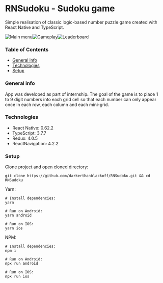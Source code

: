 # RNSudoku - Sudoku game

Simple realisation of classic logic-based number puzzle game created with React Native and TypeScript.

![Main menu](./docs/images/main_menu.jpg)![Gameplay](./docs/images/gameplay_easy.jpg)![Leaderboard](./docs/images/leaderboard.jpg)

### Table of Contents

* [General info](#general-info)
* [Technologies](#technologies)
* [Setup](#setup)

### General info

App was developed as part of internship. The goal of the game is to place 1 to 9 digit numbers into each grid cell so that each number can only appear once in each row, each column and each mini-grid.

### Technologies

* React Native: 0.62.2
* TypeScript: 3.7.7
* Redux: 4.0.5
* ReactNavigation: 4.2.2

### Setup

Clone project and open cloned directory:

```
git clone https://github.com/darkerthanblackoff/RNSudoku.git && cd RNSudoku
```

Yarn:

```
# Install dependencies:
yarn

# Run on Android:
yarn android 

# Run on IOS:
yarn ios
```

NPM:

```
# Install dependencies:
npm i

# Run on Android:
npx run android

# Run on IOS:
npx run ios
```
